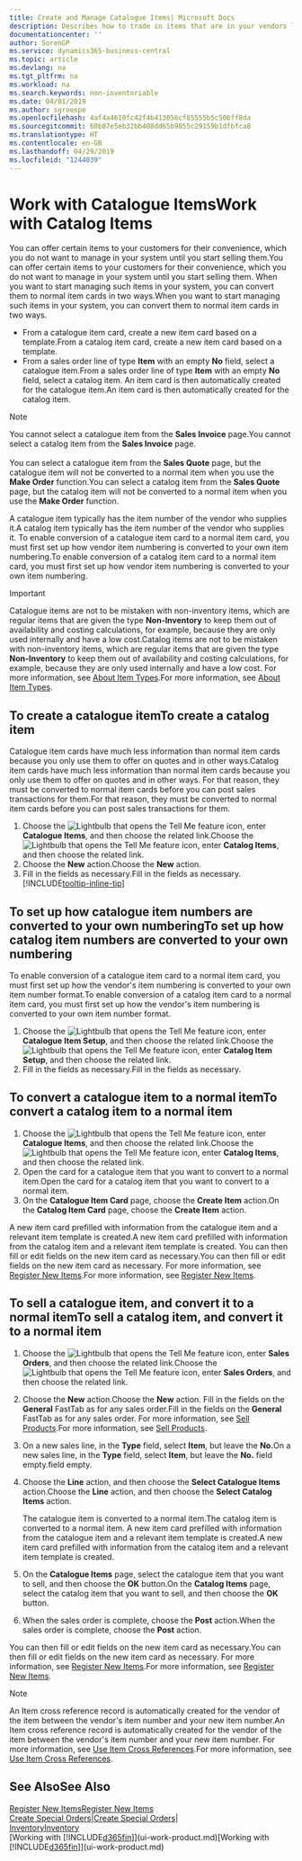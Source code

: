 ```yaml
---
title: Create and Manage Catalogue Items| Microsoft Docs
description: Describes how to trade in items that are in your vendors list of items but not in your own list of items.
documentationcenter: ''
author: SorenGP
ms.service: dynamics365-business-central
ms.topic: article
ms.devlang: na
ms.tgt_pltfrm: na
ms.workload: na
ms.search.keywords: non-inventoriable
ms.date: 04/01/2019
ms.author: sgroespe
ms.openlocfilehash: 4af4a4610fc42f4b413056cf85555b5c506ff8da
ms.sourcegitcommit: 60b87e5eb32bb408dd65b9855c29159b1dfbfca8
ms.translationtype: HT
ms.contentlocale: en-GB
ms.lasthandoff: 04/29/2019
ms.locfileid: "1244039"
---
```

# <a name="work-with-catalog-items"></a><span data-ttu-id="e8939-103">Work with Catalogue Items</span><span class="sxs-lookup"><span data-stu-id="e8939-103">Work with Catalog Items</span></span>
<span data-ttu-id="e8939-104">You can offer certain items to your customers for their convenience, which you do not want to manage in your system until you start selling them.</span><span class="sxs-lookup"><span data-stu-id="e8939-104">You can offer certain items to your customers for their convenience, which you do not want to manage in your system until you start selling them.</span></span> <span data-ttu-id="e8939-105">When you want to start managing such items in your system, you can convert them to normal item cards in two ways.</span><span class="sxs-lookup"><span data-stu-id="e8939-105">When you want to start managing such items in your system, you can convert them to normal item cards in two ways.</span></span>

* <span data-ttu-id="e8939-106">From a catalogue item card, create a new item card based on a template.</span><span class="sxs-lookup"><span data-stu-id="e8939-106">From a catalog item card, create a new item card based on a template.</span></span>
* <span data-ttu-id="e8939-107">From a sales order line of type **Item** with an empty **No** field, select a catalogue item.</span><span class="sxs-lookup"><span data-stu-id="e8939-107">From a sales order line of type **Item** with an empty **No** field, select a catalog item.</span></span> <span data-ttu-id="e8939-108">An item card is then automatically created for the catalogue item.</span><span class="sxs-lookup"><span data-stu-id="e8939-108">An item card is then automatically created for the catalog item.</span></span>

> [!NOTE]  
> <span data-ttu-id="e8939-109">You cannot select a catalogue item from the **Sales Invoice** page.</span><span class="sxs-lookup"><span data-stu-id="e8939-109">You cannot select a catalog item from the **Sales Invoice** page.</span></span><br /><br />
> <span data-ttu-id="e8939-110">You can select a catalogue item from the **Sales Quote** page, but the catalogue item will not be converted to a normal item when you use the **Make Order** function.</span><span class="sxs-lookup"><span data-stu-id="e8939-110">You can select a catalog item from the **Sales Quote** page, but the catalog item will not be converted to a normal item when you use the **Make Order** function.</span></span>

<span data-ttu-id="e8939-111">A catalogue item typically has the item number of the vendor who supplies it.</span><span class="sxs-lookup"><span data-stu-id="e8939-111">A catalog item typically has the item number of the vendor who supplies it.</span></span> <span data-ttu-id="e8939-112">To enable conversion of a catalogue item card to a normal item card, you must first set up how vendor item numbering is converted to your own item numbering.</span><span class="sxs-lookup"><span data-stu-id="e8939-112">To enable conversion of a catalog item card to a normal item card, you must first set up how vendor item numbering is converted to your own item numbering.</span></span>   

> [!Important]
> <span data-ttu-id="e8939-113">Catalogue items are not to be mistaken with non-inventory items, which are regular items that are given the type **Non-Inventory** to keep them out of availability and costing calculations, for example, because they are only used internally and have a low cost.</span><span class="sxs-lookup"><span data-stu-id="e8939-113">Catalog items are not to be mistaken with non-inventory items, which are regular items that are given the type **Non-Inventory** to keep them out of availability and costing calculations, for example, because they are only used internally and have a low cost.</span></span> <span data-ttu-id="e8939-114">For more information, see [About Item Types](inventory-about-item-types.md).</span><span class="sxs-lookup"><span data-stu-id="e8939-114">For more information, see [About Item Types](inventory-about-item-types.md).</span></span>

## <a name="to-create-a-catalog-item"></a><span data-ttu-id="e8939-115">To create a catalogue item</span><span class="sxs-lookup"><span data-stu-id="e8939-115">To create a catalog item</span></span>
<span data-ttu-id="e8939-116">Catalogue item cards have much less information than normal item cards because you only use them to offer on quotes and in other ways.</span><span class="sxs-lookup"><span data-stu-id="e8939-116">Catalog item cards have much less information than normal item cards because you only use them to offer on quotes and in other ways.</span></span> <span data-ttu-id="e8939-117">For that reason, they must be converted to normal item cards before you can post sales transactions for them.</span><span class="sxs-lookup"><span data-stu-id="e8939-117">For that reason, they must be converted to normal item cards before you can post sales transactions for them.</span></span>

1. <span data-ttu-id="e8939-118">Choose the ![Lightbulb that opens the Tell Me feature](media/ui-search/search_small.png "Tell me what you want to do") icon, enter **Catalogue Items**, and then choose the related link.</span><span class="sxs-lookup"><span data-stu-id="e8939-118">Choose the ![Lightbulb that opens the Tell Me feature](media/ui-search/search_small.png "Tell me what you want to do") icon, enter **Catalog Items**, and then choose the related link.</span></span>
2. <span data-ttu-id="e8939-119">Choose the **New** action.</span><span class="sxs-lookup"><span data-stu-id="e8939-119">Choose the **New** action.</span></span>
3. <span data-ttu-id="e8939-120">Fill in the fields as necessary.</span><span class="sxs-lookup"><span data-stu-id="e8939-120">Fill in the fields as necessary.</span></span> [!INCLUDE[tooltip-inline-tip](includes/tooltip-inline-tip_md.md)]

## <a name="to-set-up-how-catalog-item-numbers-are-converted-to-your-own-numbering"></a><span data-ttu-id="e8939-121">To set up how catalogue item numbers are converted to your own numbering</span><span class="sxs-lookup"><span data-stu-id="e8939-121">To set up how catalog item numbers are converted to your own numbering</span></span>
<span data-ttu-id="e8939-122">To enable conversion of a catalogue item card to a normal item card, you must first set up how the vendor's item numbering is converted to your own item number format.</span><span class="sxs-lookup"><span data-stu-id="e8939-122">To enable conversion of a catalog item card to a normal item card, you must first set up how the vendor's item numbering is converted to your own item number format.</span></span>

1. <span data-ttu-id="e8939-123">Choose the ![Lightbulb that opens the Tell Me feature](media/ui-search/search_small.png "Tell me what you want to do") icon, enter **Catalogue Item Setup**, and then choose the related link.</span><span class="sxs-lookup"><span data-stu-id="e8939-123">Choose the ![Lightbulb that opens the Tell Me feature](media/ui-search/search_small.png "Tell me what you want to do") icon, enter **Catalog Item Setup**, and then choose the related link.</span></span>
2. <span data-ttu-id="e8939-124">Fill in the fields as necessary.</span><span class="sxs-lookup"><span data-stu-id="e8939-124">Fill in the fields as necessary.</span></span>

## <a name="to-convert-a-catalog-item-to-a-normal-item"></a><span data-ttu-id="e8939-125">To convert a catalogue item to a normal item</span><span class="sxs-lookup"><span data-stu-id="e8939-125">To convert a catalog item to a normal item</span></span>
1. <span data-ttu-id="e8939-126">Choose the ![Lightbulb that opens the Tell Me feature](media/ui-search/search_small.png "Tell me what you want to do") icon, enter **Catalogue Items**, and then choose the related link.</span><span class="sxs-lookup"><span data-stu-id="e8939-126">Choose the ![Lightbulb that opens the Tell Me feature](media/ui-search/search_small.png "Tell me what you want to do") icon, enter **Catalog Items**, and then choose the related link.</span></span>
2. <span data-ttu-id="e8939-127">Open the card for a catalogue item that you want to convert to a normal item.</span><span class="sxs-lookup"><span data-stu-id="e8939-127">Open the card for a catalog item that you want to convert to a normal item.</span></span>
3. <span data-ttu-id="e8939-128">On the **Catalogue Item Card** page, choose the **Create Item** action.</span><span class="sxs-lookup"><span data-stu-id="e8939-128">On the **Catalog Item Card** page, choose the **Create Item** action.</span></span>

<span data-ttu-id="e8939-129">A new item card prefilled with information from the catalogue item and a relevant item template is created.</span><span class="sxs-lookup"><span data-stu-id="e8939-129">A new item card prefilled with information from the catalog item and a relevant item template is created.</span></span> <span data-ttu-id="e8939-130">You can then fill or edit fields on the new item card as necessary.</span><span class="sxs-lookup"><span data-stu-id="e8939-130">You can then fill or edit fields on the new item card as necessary.</span></span> <span data-ttu-id="e8939-131">For more information, see [Register New Items](inventory-how-register-new-items.md).</span><span class="sxs-lookup"><span data-stu-id="e8939-131">For more information, see [Register New Items](inventory-how-register-new-items.md).</span></span>

## <a name="to-sell-a-catalog-item-and-convert-it-to-a-normal-item"></a><span data-ttu-id="e8939-132">To sell a catalogue item, and convert it to a normal item</span><span class="sxs-lookup"><span data-stu-id="e8939-132">To sell a catalog item, and convert it to a normal item</span></span>
1. <span data-ttu-id="e8939-133">Choose the ![Lightbulb that opens the Tell Me feature](media/ui-search/search_small.png "Tell me what you want to do") icon, enter **Sales Orders**, and then choose the related link.</span><span class="sxs-lookup"><span data-stu-id="e8939-133">Choose the ![Lightbulb that opens the Tell Me feature](media/ui-search/search_small.png "Tell me what you want to do") icon, enter **Sales Orders**, and then choose the related link.</span></span>
2. <span data-ttu-id="e8939-134">Choose the **New** action.</span><span class="sxs-lookup"><span data-stu-id="e8939-134">Choose the **New** action.</span></span> <span data-ttu-id="e8939-135">Fill in the fields on the **General** FastTab as for any sales order.</span><span class="sxs-lookup"><span data-stu-id="e8939-135">Fill in the fields on the **General** FastTab as for any sales order.</span></span> <span data-ttu-id="e8939-136">For more information, see [Sell Products](sales-how-sell-products.md).</span><span class="sxs-lookup"><span data-stu-id="e8939-136">For more information, see [Sell Products](sales-how-sell-products.md).</span></span>
3. <span data-ttu-id="e8939-137">On a new sales line, in the **Type** field, select **Item**, but leave the **No.**</span><span class="sxs-lookup"><span data-stu-id="e8939-137">On a new sales line, in the **Type** field, select **Item**, but leave the **No.**</span></span> <span data-ttu-id="e8939-138">field empty.</span><span class="sxs-lookup"><span data-stu-id="e8939-138">field empty.</span></span>
4. <span data-ttu-id="e8939-139">Choose the **Line** action, and then choose the **Select Catalogue Items** action.</span><span class="sxs-lookup"><span data-stu-id="e8939-139">Choose the **Line** action, and then choose the **Select Catalog Items** action.</span></span>

    <span data-ttu-id="e8939-140">The catalogue item is converted to a normal item.</span><span class="sxs-lookup"><span data-stu-id="e8939-140">The catalog item is converted to a normal item.</span></span> <span data-ttu-id="e8939-141">A new item card prefilled with information from the catalogue item and a relevant item template is created.</span><span class="sxs-lookup"><span data-stu-id="e8939-141">A new item card prefilled with information from the catalog item and a relevant item template is created.</span></span>
5. <span data-ttu-id="e8939-142">On the **Catalogue Items** page, select the catalogue item that you want to sell, and then choose the **OK** button.</span><span class="sxs-lookup"><span data-stu-id="e8939-142">On the **Catalog Items** page, select the catalog item that you want to sell, and then choose the **OK** button.</span></span>
6. <span data-ttu-id="e8939-143">When the sales order is complete, choose the **Post** action.</span><span class="sxs-lookup"><span data-stu-id="e8939-143">When the sales order is complete, choose the **Post** action.</span></span>

<span data-ttu-id="e8939-144">You can then fill or edit fields on the new item card as necessary.</span><span class="sxs-lookup"><span data-stu-id="e8939-144">You can then fill or edit fields on the new item card as necessary.</span></span> <span data-ttu-id="e8939-145">For more information, see [Register New Items](inventory-how-register-new-items.md).</span><span class="sxs-lookup"><span data-stu-id="e8939-145">For more information, see [Register New Items](inventory-how-register-new-items.md).</span></span>

> [!NOTE]  
>   <span data-ttu-id="e8939-146">An Item cross reference record is automatically created for the vendor of the item between the vendor's item number and your new item number.</span><span class="sxs-lookup"><span data-stu-id="e8939-146">An Item cross reference record is automatically created for the vendor of the item between the vendor's item number and your new item number.</span></span> <span data-ttu-id="e8939-147">For more information, see [Use Item Cross References](inventory-how-use-item-cross-refs.md).</span><span class="sxs-lookup"><span data-stu-id="e8939-147">For more information, see [Use Item Cross References](inventory-how-use-item-cross-refs.md).</span></span>

## <a name="see-also"></a><span data-ttu-id="e8939-148">See Also</span><span class="sxs-lookup"><span data-stu-id="e8939-148">See Also</span></span>
[<span data-ttu-id="e8939-149">Register New Items</span><span class="sxs-lookup"><span data-stu-id="e8939-149">Register New Items</span></span>](inventory-how-register-new-items.md)  
<span data-ttu-id="e8939-150">[Create Special Orders](sales-how-to-create-special-orders.md)|</span><span class="sxs-lookup"><span data-stu-id="e8939-150">[Create Special Orders](sales-how-to-create-special-orders.md)|</span></span>  
[<span data-ttu-id="e8939-151">Inventory</span><span class="sxs-lookup"><span data-stu-id="e8939-151">Inventory</span></span>](inventory-manage-inventory.md)  
<span data-ttu-id="e8939-152">[Working with [!INCLUDE[d365fin](includes/d365fin_md.md)]](ui-work-product.md)</span><span class="sxs-lookup"><span data-stu-id="e8939-152">[Working with [!INCLUDE[d365fin](includes/d365fin_md.md)]](ui-work-product.md)</span></span>
